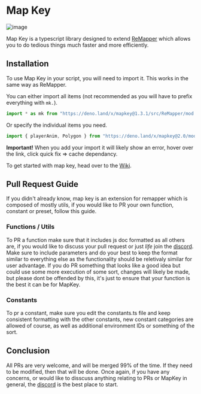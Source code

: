 # Map Key

![image](https://user-images.githubusercontent.com/111317032/207435249-e15b8624-bde4-4cd7-b96a-0713ceaac681.png)

Map Key is a typescript library designed to extend [ReMapper](https://github.com/Swifter1243/ReMapper) which allows you to do tedious things much faster and more efficiently.

## Installation

To use Map Key in your script, you will need to import it. This works in the same way as ReMapper.

You can either import all items (not recommended as you will have to prefix everything with `mk.`).

```ts
import * as mk from "https://deno.land/x/mapkey@1.3.1/src/ReMapper/mod.ts";
```

Or specify the individual items you need.

```ts
import { playerAnim, Polygon } from "https://deno.land/x/mapkey@2.0/mod.ts";
```

**Important!**
When you add your import it will likely show an error, hover over the link, click quick fix => cache dependancy.

To get started with map key, head over to the [Wiki](https://github.com/Splashcard04/Map-Key/wiki).

## Pull Request Guide

If you didn't already know, map key is an extension for remapper which is composed of mostly utils, if you would like to PR your own function, constant or preset, follow this guide.

### Functions / Utils

To PR a function make sure that it includes js doc formatted as all others are, if you would like to discuss your pull request or just _life_ join the [discord](https://discord.gg/Q9fvu7Bn87).
Make sure to include parameters and do your best to keep the format similar to everything else as the functionality should be reletivaly similar for user advantage. If you do PR something that looks like a good idea but could use some more execution of some sort, changes will likely be made, but please dont be offended by this, it's just to ensure that your function is the best it can be for MapKey.

### Constants

To pr a constant, make sure you edit the constants.ts file and keep consistent formatting with the other constants, new constant categories are allowed of course, as well as additional environment IDs or something of the sort.

## Conclusion

All PRs are very welcome, and will be merged 99% of the time. If they need to be modified, then that will be done. Once again, if you have any concerns, or would like to disscuss anything relating to PRs or MapKey in general, the [discord](https://discord.gg/Q9fvu7Bn87) is the best place to start.
